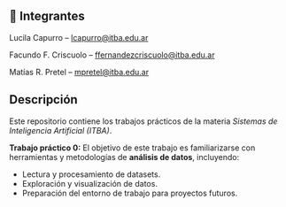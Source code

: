 ## 👥 Integrantes

Lucila Capurro – lcapurro@itba.edu.ar

Facundo F. Criscuolo – ffernandezcriscuolo@itba.edu.ar

Matías R. Pretel – mpretel@itba.edu.ar

## Descripción
Este repositorio contiene los trabajos prácticos de la materia *Sistemas de Inteligencia Artificial (ITBA)*.

**Trabajo práctico 0:**
El objetivo de este trabajo es familiarizarse con herramientas y metodologías de **análisis de datos**, incluyendo:  
- Lectura y procesamiento de datasets.  
- Exploración y visualización de datos.  
- Preparación del entorno de trabajo para proyectos futuros.  
